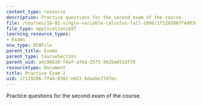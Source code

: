 ```yaml
---
content_type: resource
description: Practice questions for the second exam of the course.
file: /courses/18-01-single-variable-calculus-fall-2006/1f1292067f4d0302e6516daabe77d7ec_prexam2b.pdf
file_type: application/pdf
learning_resource_types:
- Exams
ocw_type: OCWFile
parent_title: Exams
parent_type: CourseSection
parent_uid: adc88628-f4af-afbd-2575-962ba651df76
resourcetype: Document
title: Practice Exam 2
uid: 1f129206-7f4d-0302-e651-6daabe77d7ec
---
```

Practice questions for the second exam of the course.

